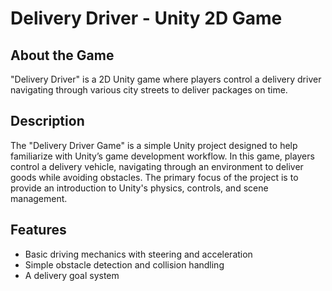 # Delivery Driver - Unity 2D Game

## About the Game
"Delivery Driver" is a 2D Unity game where players control a delivery driver navigating through various city streets to deliver packages on time. 

## Description
The "Delivery Driver Game" is a simple Unity project designed to help familiarize with Unity’s game development workflow. In this game, players control a delivery vehicle, navigating through an environment to deliver goods while avoiding obstacles. The primary focus of the project is to provide an introduction to Unity's physics, controls, and scene management.

## Features
- Basic driving mechanics with steering and acceleration
- Simple obstacle detection and collision handling
- A delivery goal system
